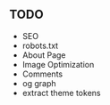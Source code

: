 ## TODO
- SEO
- robots.txt
- About Page
- Image Optimization
- Comments
- og graph
- extract theme tokens
